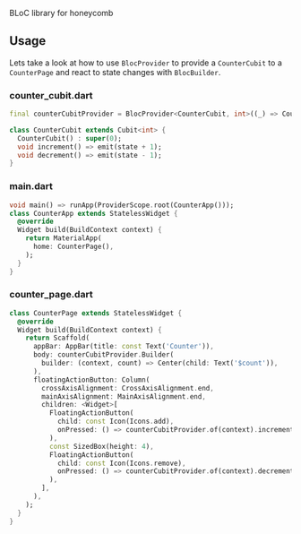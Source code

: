 BLoC library for honeycomb

## Usage

Lets take a look at how to use `BlocProvider` to provide a `CounterCubit` to a `CounterPage` and react to state changes with `BlocBuilder`.

### counter_cubit.dart

```dart
final counterCubitProvider = BlocProvider<CounterCubit, int>((_) => CounterCubit());

class CounterCubit extends Cubit<int> {
  CounterCubit() : super(0);
  void increment() => emit(state + 1);
  void decrement() => emit(state - 1);
}
```

### main.dart

```dart
void main() => runApp(ProviderScope.root(CounterApp()));
class CounterApp extends StatelessWidget {
  @override
  Widget build(BuildContext context) {
    return MaterialApp(
      home: CounterPage(),
    );
  }
}
```

### counter_page.dart

```dart
class CounterPage extends StatelessWidget {
  @override
  Widget build(BuildContext context) {
    return Scaffold(
      appBar: AppBar(title: const Text('Counter')),
      body: counterCubitProvider.Builder(
        builder: (context, count) => Center(child: Text('$count')),
      ),
      floatingActionButton: Column(
        crossAxisAlignment: CrossAxisAlignment.end,
        mainAxisAlignment: MainAxisAlignment.end,
        children: <Widget>[
          FloatingActionButton(
            child: const Icon(Icons.add),
            onPressed: () => counterCubitProvider.of(context).increment(),
          ),
          const SizedBox(height: 4),
          FloatingActionButton(
            child: const Icon(Icons.remove),
            onPressed: () => counterCubitProvider.of(context).decrement(),
          ),
        ],
      ),
    );
  }
}
```
